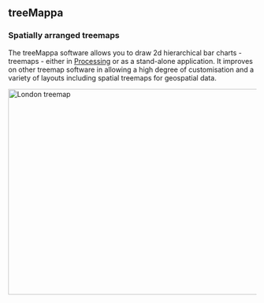 ## treeMappa
### Spatially arranged treemaps

The treeMappa software allows you to draw 2d hierarchical bar charts - treemaps - either in [Processing](http://processing.org) or as a stand-alone application. It improves on other treemap software in allowing a high degree of customisation and a variety of layouts including spatial treemaps for geospatial data.

<img src="http://staff.city.ac.uk/~jwo/treemappa/images/treemapBanner.png" width="750" height="417" alt="London treemap" />

